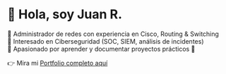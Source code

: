 # 👋 Hola, soy Juan R.

🔹 Administrador de redes con experiencia en Cisco, Routing & Switching  
🔹 Interesado en Ciberseguridad (SOC, SIEM, análisis de incidentes)  
🔹 Apasionado por aprender y documentar proyectos prácticos 🚀  

👉 Mira mi [Portfolio completo aquí](https://github.com/JuanRz-tech/portfolio)
